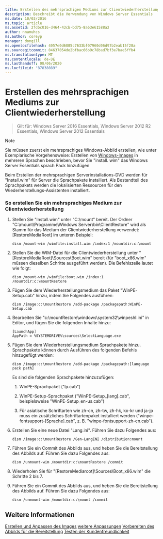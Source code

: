 ```yaml
---
title: Erstellen des mehrsprachigen Mediums zur Clientwiederherstellung
description: Beschreibt die Verwendung von Windows Server Essentials
ms.date: 10/03/2016
ms.topic: article
ms.assetid: 2fdbc016-d464-43cb-bd75-8a63e61588a2
author: nnamuhcs
ms.author: coreyp
manager: dongill
ms.openlocfilehash: 4057e0d6805c7633bf07960d06d97b2eab15f28a
ms.sourcegitcommit: 04637054de2bfbac66b9c78bad7bf3e7bae5ffb4
ms.translationtype: MT
ms.contentlocale: de-DE
ms.lasthandoff: 08/06/2020
ms.locfileid: "87838089"
---
```

# <a name="build-multi-language-client-restore-media"></a>Erstellen des mehrsprachigen Mediums zur Clientwiederherstellung

>Gilt für: Windows Server 2016 Essentials, Windows Server 2012 R2 Essentials, Windows Server 2012 Essentials

> [!NOTE]
>  Sie müssen zuerst ein mehrsprachiges Windows-Abbild erstellen, wie unter Exemplarische Vorgehensweise: Erstellen von [Windows-Images](/previous-versions/windows/it-pro/windows-8.1-and-8/jj126995(v=win.10)) in mehreren Sprachen beschrieben, bevor Sie "install. wim" das Windows Server Essentials sprach Pack hinzufügen

 Beim Erstellen der mehrsprachigen Serverinstallations-DVD werden für "Install.wim" für Server die Sprachpakete installiert. Als Bestandteil des Sprachpakets werden die lokalisierten Ressourcen für den Wiederherstellungs-Assistenten installiert.

### <a name="to-build-a-multi-language-client-restore-media"></a>So erstellen Sie ein mehrsprachiges Medium zur Clientwiederherstellung

1.  Stellen Sie "Install.wim" unter "C:\mount" bereit. Der Ordner "C:\mount\Programme\Windows Server\bin\ClientRestore" wird als Stamm für das Medium der Clientwiederherstellung verwendet: [RestoreMediaRoot] im unteren Beispiel:

    ```
    dism /mount-wim /wimfile:install.wim /index:1 /mountdir:c:\mount
    ```

2.  Stellen Sie die WIM-Datei für die Clientwiederherstellung unter "[RestoreMediaRoot]\Sources\Boot.wim" bereit (für "boot_x86.wim" müssen dieselben Schritte ausgeführt werden). Die Befehlszeile lautet wie folgt:

    ```
    dism /mount-wim /wimfile:boot.wim /index:1 /mountdir:c:\mountRestore
    ```

3.  Fügen Sie dem Wiederherstellungsmedium das Paket "WinPE-Setup.cab" hinzu, indem Sie Folgendes ausführen:

    ```
    dism /image:c:\mountRestore /add-package /packagepath:WinPE-Setup.cab
    ```

4.  Bearbeiten Sie "c:\mountRestore\windows\system32\winpeshl.ini" in Editor, und fügen Sie die folgenden Inhalte hinzu:

    ```
    [LaunchApp]
    AppPath = %SYSTEMDRIVE%\sources\SelectLanguage.exe
    ```

5.  Fügen Sie dem Wiederherstellungsmedium Sprachpakete hinzu. Sprachpakete können durch Ausführen des folgenden Befehls hinzugefügt werden:

    ```
    dism /image:c:\mountRestore /add-package /packagepath:[language pack path]
    ```

     Es sind die folgenden Sprachpakete hinzuzufügen:

    1.  WinPE-Sprachpaket ("lp.cab")

    2.  WinPE-Setup-Sprachpaket ("WinPE-Setup_[lang].cab", beispielsweise "WinPE-Setup_en-us.cab")

    3.  Für asiatische Schriftarten wie zh-cn, zh-tw, zh-hk, ko-kr und ja-jp muss ein zusätzliches Schriftartenpaket installiert werden ("winpe-fontsupport-[Sprache].cab", z. B. "winpe-fontsupport-zh-cn.cab").

6.  Erstellen Sie eine neue Datei "Lang.ini". Führen Sie dazu Folgendes aus:

    ```
    dism /image:c:\mountRestore /Gen-LangINI /distribution:mount
    ```

7.  Führen Sie ein Commit des Abbilds aus, und heben Sie die Bereitstellung des Abbilds auf. Führen Sie dazu Folgendes aus:

    ```
    dism /unmount-wim /mountdir:c:\mountRestore /commit
    ```

8.  Wiederholen Sie für "[RestoreMediaroot]\Sources\Boot_x86.wim" die Schritte 2 bis 7.

9. Führen Sie ein Commit des Abbilds aus, und heben Sie die Bereitstellung des Abbilds auf. Führen Sie dazu Folgendes aus:

    ```
    dism /unmount-wim /mountdir:c:\mount /commit
    ```

## <a name="see-also"></a>Weitere Informationen

 [Erstellen und Anpassen des Images](Creating-and-Customizing-the-Image.md) [weitere Anpassungen](Additional-Customizations.md) [Vorbereiten des Abbilds für die Bereitstellung](Preparing-the-Image-for-Deployment.md) [Testen der Kundenfreundlichkeit](Testing-the-Customer-Experience.md)